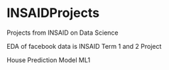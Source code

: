 # INSAIDProjects
Projects from INSAID on Data Science

EDA of facebook data is INSAID Term 1 and 2 Project

House Prediction Model ML1

